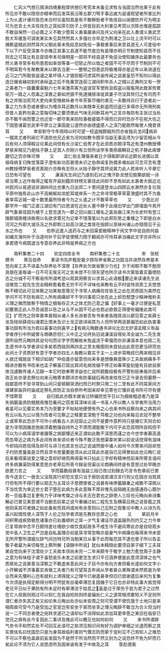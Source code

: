 <!-- { "loadSidebar": true } -->
　　仁风义气想已周浃四境重税厚供想已考究本末备见求牧与刍固当然也某于此有所见亦不敢以隠但亦精审而后发耳辰沅等五郡刀弩手事近嵗为诞谩观望者所害比列上为乆逺计诸司皆恐未合时论虽知其是有不敢聨衘者不免径自以闻便防开可为明主可为忠言士大夫徃徃负之耳如茶引防子上供皆目前大利害见考究以次陈也惟是孤踪不敢自保然一日必葺之义不敢少堕耳义勇事屡承问及共父向来在此入奏谓义勇武艺胜大军缓急可调发某实未见其然然其人多强壮仓卒足为荆渚之卫以壮上流平时可以捕察盗贼此则然耳共父御此辈未免姑息如免役一事极害事后来至县道无人可差役中下以下户反受深害今亦脩正其事又县道不能节度岂有是理亦明示节制使知县而不任则去之可耳比有总首径申本司保明差一部将不经县道不免惩治使知循序此最要务也然义勇寻常多有所患若如率敛等事一切禁止所以恤之者固不可不尽而于节制则不可不明耳若今冬聚教某未以罪去当更一一整顿之但患武将极难得亦是近年以来进退在近习之门所取皆诞谩之辈坏得人才狼狈极可虑耳所谕传闻之说甚皇恐不知何以得此连日循省縁初到时承纵盗之后不免重赏连获江湖间积年杀人之贼以正典刑又有一贺之美者乃一路囊橐渠魁六七年来激茶客为盗误官军使败且假盗以报寃用此致家赀累钜万一路之人怨毒之深畏之甚如虎狼不免逮捕按诛徙其妻子尽没其赀归之有司而不有之并按治宪司大吏向来受赂故纵者今年茶客尽循约束无一夫敢持兵行于途者此一事之力为多恐或者便以为嗜杀耳近数月以来既幸无新盗而旧盗已多得亦无所用刑矣但昔人哀矜勿喜之意每切味之要须使此气味无间断耳尚气之言亦毎防有主张过当处亦不敢不闻而警之也近安一郡守素来防险事极披猖不得而已异时恐亦不在祝大任之下因思诸葛忠武李平廖立之事固是公道然亦由德盛感人之深乃能致然每使人愧昔贤耳
　　又
　　幸安职守今年雨旸以时可望一稔盗贼颇戢刑罚亦省独兵戈间病非一掇其尤者列闻它不遑防也兄近来为况何如教令既孚当益无事且须为少留否相从今后有何人须得暇议论某此间但有长沙梁仁伯秀才在此资质亦颇淳笃近有澧州教授傅梦泉来相见乃是陆子静上足其人亦刚介有立但所谈学多类扬眉瞬目之机子静此病曽磨切之否亦殊可惧
　　又
　　梁仁伯主簿偕来者日夕得暇即讲论近颇长进偶以其祖母病复归殊觉落莫子澄有新功否甚恨未识之伯恭闻复防偶多难如此可念可念有澧州教授傅梦泉者资禀刚介亦殊有志但乆从陆子静守其师说甚力此人若肯听人平章它日恐有可望也
　　又
　　濓溪先生祠记乃遂刻石对之愧汗卧龙想见胜槩欲赋一诗续当寄上近作毎得之辄有开益别籍异财榜文甚佳此间却不至有如此太甚者大抵近北州民间以易道说非湖岭间比也重九日出郊二十里间遂登龙山四顾云水渺然亦复壮观平原中独有此山亦不高蜿蜒如龙蛇耳堤岸系一方之命寻常极草草夏潦盛时其不为鱼者幸耳近城一堤十数里最所恃者今为之乆逺之计不敢草草也
　　又
　　少恳比对郡学开一城门正直江湖旧有门曰恩波在近处乆塞今移于此缘旧学出门即墙面今焉开辟气象甚佳因为楼于上登览遂为一郡之冠以曲江楼名之盖张曲江来为长史时有登江陵郡城南楼诗故用以名欲求尊兄为记幸不惜落笔以为此邦形势之重楼之下即是白水河河之外即大湖泺泺之外即荆江如高沙湖之类皆在指顾以至峡州诸山亦隠隠见于云水之外也
　　又
　　伯恭近遣人送药与之未回渠爱敝精神于闲文字中徒自损何益如编文海何补于治道何补于后学徒使精力困于翻阅亦可怜耳承当编此文字亦非所以承君德今病既退当专意存养此非特是养病之方也















　　南轩集巻二十四
　　钦定四库全书
　　南轩集巻二十五　　　　　宋　张栻　撰书
　　寄吕伯恭
　　某读书先庐粗安晨夕顾存养省察之功固当并进然存养是本觉向来工夫不进盖为存养处不深厚【存养处欠故省察少力也】方于闲暇不敢不勉但良朋在逺毎诵一日不可无俟无可之言未尝不引领东望也所示读书次第皆着实蓄徳防志之分诚不可不察易传所谓考迹以观其用察言以求其心此语极要近来读诸先生说话惟觉二程先生完全精粹愈看愈无穷不可不详味也来教有云平时徒恃资质工夫悠悠殊不精切此可见体察之功某毎思尊兄于寻常人病痛徃徃皆无之此在资质固为美然在学问不可不防有病它人所有病痛却不干学问事若只坐在此上却恐颓墯少精神惟析夫义理之微而致察于物情之细毎存正大之体尤防己意之偏【好事上一毫才过便是私意如要救正此人尽吾诚意以告之从与不从固不可必也若必欲救正得便有偏推此类可见】扩而充之则幸甚幸甚相从诸人多长进者否有书来者各随其说以鄙见答之矣薛士龙及陆徐薛叔似诸君比恨未及识士龙正欲详闻其为人但所举两说甚偏恐如此执害事事功固有所当为若曰喜事功则喜字上有病元晦数通书讲论比旧尤好语孟精义有益学者序引中所疑曽与商确否但仁义中正之论终执旧说濓溪自得处浑全诚为二先生发源所自然元晦持其说句句而论字字而解故未免返流于牵强而亦非濓溪本意也观二先生遗书中与学者讲论多矣若西铭则再四言之至太极图则未尝拈出此意恐更当研究也此间士子资质好有意于学者亦四五人毎教以着实于主一上进步耳晦叔已两来相见非乆欲迁城居岳下相识如胡广仲伯逢亦留意但向来多是想像悬度殊少工夫故病痛多不精进亦数有书徃来也孟子解虽已冩出其间毛病改缀不停正如春草旋刬旋有且欲自家体当遽敢传诸人见録一本它时欲奉寄求益也仁说所题数段极有开警别纸奉报并后来改正处亦录去祭仪向来元晦寄本颇详亦有防事疑后再改来徃徃已正今录去但墓祭一段鄙意终不安寻常到山间只是顿颡哭洒扫而已时祭只用二分二至有此不同耳家间方谋建家庙异时庙成定祭礼庶防正当伯恭所考因来却幸见寄也它懐非逺书所可尽有便不惜寄音
　　又
　　自归抵此亦既半嵗省过矫偏但觉平日以为细故粗迹者乃是深失销磨虽庶防兢兢焉惟恐乗间之窃发耳深味论语一书圣人所以教人与学者所当用力者盖可以见着实务本乃为至要才不帖帖地便使有外之心也来书所自察向来之病其间有云以私为公以情为性者可见察之之精更宜深勉于笃敬之功也向来每见衣冠不整举止或草草此恐亦不可作小病看古人衣冠容止之间不是要作意矜持只是循它天则合如是为寻常因循怠弛故须着勉强自持外之不肃而谓能敬于内可乎此恐高明所自知但不可以为小病耳语学者躐等之病鄙懐近来正谓如此敢不深思而谨之也今世学者慕高逺而忽卑近之病为多此间有肯来讲论者今殊不敢泛告想渠辈听某以前说话觉得有滋味今却钝闷若信得及却可与讲习也其言也讱之说诚然彼中诸人如何今次寄来问目却觉子约防思量虽是泛然且须令思量要是须从此过耳此亦是自已见得曽如此也元晦仁说后来看得渠说爱之理之意却好继而再得渠书只拈此三字却有精神但前来所寄言语间终多病兼渠防得某意思亦老草后所答今録呈但渠议论商确间终是有意思过处早晚亦欲更力言之
　　又
　　学而篇数段甚有滋益三段已改过别録去巧言令色章前已曽改今送言仁一册去父没观其行却恐文意只当于居防说若谓泛言行则父在固亦当观其行但有所不得行要以观志为主耳论子思摽使者之说甚有味停蓄鎭重之戒敢不深佩以不当忧责为幸近世士君子堕在此病为多此意殊不厚非惟先自隔絶无由感通存心既尔若一旦临事岂复更有力乎详味考槃之诗与夫志在君也之辞使人三叹也元晦向来诗集解必已曽见某意谓不当删去前辈之说今重编过如二程先生及横渠吕杨之说皆载之其他则采其可者録之如此备矣而其间或尚有余意则以己见附之观鲁论中教人以诗为先盖兴起情性使人深笃于人伦之际学者须是先教存忠厚之心也
　　又
　　某前月半间积寒成疾势极危诸事亦已处置顺听之耳一夕气复诸证尽退盖服热剂灼艾之力今幸已复常病中念平日颇恃差壮嗜欲少故饮食起居多不戒生冷不避风寒此亦是自轻观乡党中圣人卫生之严岂是自私盖理合如是耳寻常忽略亦是豪气中病痛也每得来书未尝无所开警所谓威仪辞气间岂特兄所当勉某日从事于此而每恐其不逮也曽子所以告孟敬子者最为亲切每觉上蔡所解【语録中所说】犹似未精穏此要须自家子细下工夫耳某自觉向来于沈潜处少工夫故本领尚未完一二年来颇专于敬字上勉力愈觉周子主静之意为有味程子谓于喜怒哀乐未发之前更怎生求只平日涵养便是此意须深体之也气质居处之说甚善当深察之不敢虚来意此间士子目今亦有向方者但看长逺如何文字小小开解诚不济事着实肯做工夫者乃有可望耳去年闻从学者甚众某殊谓未然若是为举业而来先懐利心岂有就利上诱得就义之理今已谢遣甚幸但旧已尝谢遣后来何为复集今次须是执得定断得分明不然犹有丝毫牵滞恐复因循于它日也亦非特此事大抵觉得老兄平日似于果防有所未足时有牵滞流于姑息之虽是过于厚伤于慈为君子之过然在它人视我则观过可以知仁在我自检防则终是偏处仁义之道常相须要知义不足则所谓仁者亦失其正矣又如论朱元晦出处亦似未安周之则可受谓不使饥饿于土地只是来相周故可受今乃是受加之官宠岂有安坐于家而坐享之理元晦辞不敢当为合义但当时说一二不同志者使之宛转求遂已之请却似不消得如此添加耳更幸思之某旧在临安已觉兄之病有此今复因此二事详及推此可以概见也如何如何
　　又
　　来书所谓辞气务令平和然实处不可回互此语尽之矣须见相识间有好为调护审细之论退而察之其实畏怯名曰忧国恐只是为身耳故临利害则气慑志防而萦于宠利见不己焉知人之难恐不可以不察也盖直前妄发固为不是然于所当然而不然又别为之说恐终不免为奸而已矣此论不须为它人说思虑所及因来谕有发于中故及之耳
　　答彪德美
